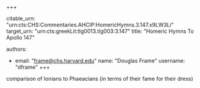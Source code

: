 +++


citable_urn: "urn:cts:CHS:Commentaries.AHCIP:HomericHymns.3.147.x9LW3Li"
target_urn: "urn:cts:greekLit:tlg0013.tlg003:3.147"
title: "Homeric Hymns To Apollo 147"

authors:
- email: "frame@chs.harvard.edu"
  name: "Douglas Frame"
  username: "dframe"
+++

<p>comparison of Ionians to Phaeacians (in terms of their fame for their dress)</p>